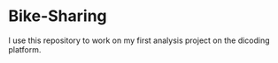 # Bike-Sharing
I use this repository to work on my first analysis project on the dicoding platform.
